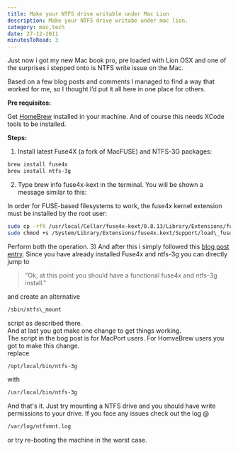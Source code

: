 ```yaml
---
title: Make your NTFS drive writable under Mac Lion
description: Make your NTFS drive writabe under mac lion.
category: mac,tech
date: 27-12-2011
minutesToRead: 3
---
```


Just now i got my new Mac book pro, pre loaded with Lion OSX and one of the surprises i stepped onto is NTFS write issue on the Mac.

Based on a few blog posts and comments I managed to find a way that worked for me, so I thought I’d put it all here in one place for others.

**Pre requisites:**

Get [HomeBrew](http://mxcl.github.com/homebrew/ "homebrew") installed in your machine. And of course this needs XCode tools to be installed.

**Steps:**

1) Install latest Fuse4X (a fork of MacFUSE) and NTFS-3G packages:
```bash
brew install fuse4x
brew install ntfs-3g
```
2) Type brew info fuse4x-kext in the terminal. You will be shown a message similar to this:

In order for FUSE-based filesystems to work, the fuse4x kernel extension
must be installed by the root user:
```bash
sudo cp -rfX /usr/local/Cellar/fuse4x-kext/0.8.13/Library/Extensions/fuse4x.kext /System/Library/Extensions
sudo chmod +s /System/Library/Extensions/fuse4x.kext/Support/load\_fuse4x
```
Perform both the operation.
3) And after this i simply followed this [blog post entry](http://fernandoff.posterous.com/ntfs-write-support-on-osx-lion-with-ntfs-3g-f). Since you have already installed Fuse4x and ntfs-3g you can directly jump to

> "Ok, at this point you should have a functional fuse4x and ntfs-3g install."

and create an alternative
```bash
/sbin/ntfs\_mount
```
script as described there.  
And at last you got make one change to get things working.  
The script in the bog post is for MacPort users. For HomveBrew users you got to make this change.  
replace
```bash
/opt/local/bin/ntfs-3g
```
with

```bash
/usr/local/bin/ntfs-3g
```
And that's it. Just try mounting a NTFS drive and you should have write permissions to your drive. If you face any issues check out the log @
```bash
/var/log/ntfsmnt.log
```
or try re-booting the machine in the worst case.
